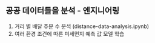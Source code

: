 ## 공공 데이터들을 분석 - 엔지니어링

1. 거리 별 배달 주문 수 분석 (distance-data-analysis.ipynb)
1. 여러 환경 조건에 따른 미세먼지 예측 값 모델 학습